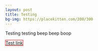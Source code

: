 ```yaml
---
layout: post
title: Testing
bg-img: https://placekitten.com/200/300
---
```

<div class="editable">
<p>Testing testing beep beep boop</p>
<p><a href="#" style="border: 1px solid red;">Test link</a></p>
</div>